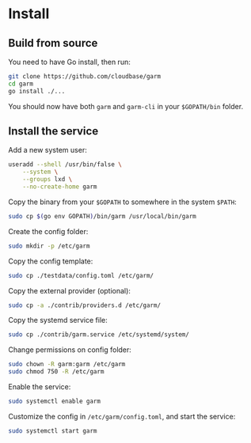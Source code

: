 # Install

## Build from source

You need to have Go install, then run:

```bash
git clone https://github.com/cloudbase/garm
cd garm
go install ./...
```

You should now have both ```garm``` and ```garm-cli``` in your ```$GOPATH/bin``` folder.

## Install the service

Add a new system user:

```bash
useradd --shell /usr/bin/false \
    --system \
    --groups lxd \
    --no-create-home garm
```

Copy the binary from your ```$GOPATH``` to somewhere in the system ```$PATH```:

```bash
sudo cp $(go env GOPATH)/bin/garm /usr/local/bin/garm
```

Create the config folder:

```bash
sudo mkdir -p /etc/garm
```

Copy the config template:

```bash
sudo cp ./testdata/config.toml /etc/garm/
```

Copy the external provider (optional):

```bash
sudo cp -a ./contrib/providers.d /etc/garm/
```

Copy the systemd service file:

```bash
sudo cp ./contrib/garm.service /etc/systemd/system/
```

Change permissions on config folder:

```bash
sudo chown -R garm:garm /etc/garm
sudo chmod 750 -R /etc/garm
```

Enable the service:

```bash
sudo systemctl enable garm
```

Customize the config in ```/etc/garm/config.toml```, and start the service:

```bash
sudo systemctl start garm
```